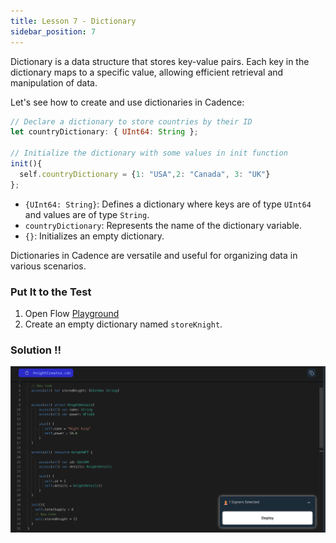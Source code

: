 ```yaml
---
title: Lesson 7 - Dictionary
sidebar_position: 7
---
```


Dictionary is a data structure that stores key-value pairs. Each key in the dictionary maps to a specific value, allowing efficient retrieval and manipulation of data.

Let's see how to create and use dictionaries in Cadence:

```jsx
// Declare a dictionary to store countries by their ID
let countryDictionary: { UInt64: String };

// Initialize the dictionary with some values in init function
init(){
  self.countryDictionary = {1: "USA",2: "Canada", 3: "UK"}
};
```

- `{UInt64: String}`: Defines a dictionary where keys are of type `UInt64` and values are of type `String`.
- `countryDictionary`: Represents the name of the dictionary variable.
- `{}`: Initializes an empty dictionary.

Dictionaries in Cadence are versatile and useful for organizing data in various scenarios.

### Put It to the Test

1. Open Flow [Playground](https://play.flow.com/)
2. Create an empty dictionary named `storeKnight`.

### Solution !!

![Alt text](image-5.png)
